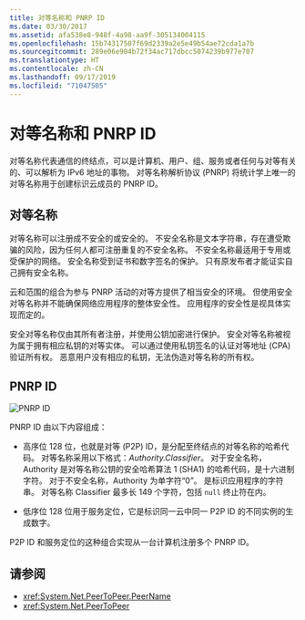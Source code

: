 ```yaml
---
title: 对等名称和 PNRP ID
ms.date: 03/30/2017
ms.assetid: afa538e8-948f-4a98-aa9f-305134004115
ms.openlocfilehash: 15b74317507f69d2339a2e5e49b54ae72cda1a7b
ms.sourcegitcommit: 289e06e904b72f34ac717dbcc5074239b977e707
ms.translationtype: HT
ms.contentlocale: zh-CN
ms.lasthandoff: 09/17/2019
ms.locfileid: "71047505"
---
```

# <a name="peer-names-and-pnrp-ids"></a>对等名称和 PNRP ID
对等名称代表通信的终结点，可以是计算机、用户、组、服务或者任何与对等有关的、可以解析为 IPv6 地址的事物。 对等名称解析协议 (PNRP) 将统计学上唯一的对等名称用于创建标识云成员的 PNRP ID。  
  
## <a name="peer-names"></a>对等名称  
 对等名称可以注册成不安全的或安全的。 不安全名称是文本字符串，存在遭受欺骗的风险，因为任何人都可注册重复的不安全名称。 不安全名称最适用于专用或受保护的网络。 安全名称受到证书和数字签名的保护。 只有原发布者才能证实自己拥有安全名称。  
  
 云和范围的组合为参与 PNRP 活动的对等方提供了相当安全的环境。 但使用安全对等名称并不能确保网络应用程序的整体安全性。 应用程序的安全性是视具体实现而定的。  
  
 安全对等名称仅由其所有者注册，并使用公钥加密进行保护。 安全对等名称被视为属于拥有相应私钥的对等实体。 可以通过使用私钥签名的认证对等地址 (CPA) 验证所有权。 恶意用户没有相应的私钥，无法伪造对等名称的所有权。  
  
## <a name="pnrp-ids"></a>PNRP ID  
 ![PNRP ID](./media/fdc9e8a0-4a1c-488d-a019-bc3a1973220c.gif "fdc9e8a0-4a1c-488d-a019-bc3a1973220c")  
  
 PNRP ID 由以下内容组成：  
  
- 高序位 128 位，也就是对等 (P2P) ID，是分配至终结点的对等名称的哈希代码。 对等名称采用以下格式：*Authority.Classifier*。 对于安全名称，  Authority 是对等名称公钥的安全哈希算法 1 (SHA1) 的哈希代码，是十六进制字符。 对于不安全名称，Authority 为单字符“0”。   是标识应用程序的字符串。 对等名称 Classifier 最多长 149 个字符，包括 `null` 终止符在内。  
  
- 低序位 128 位用于服务定位，它是标识同一云中同一 P2P ID 的不同实例的生成数字。  
  
 P2P ID 和服务定位的这种组合实现从一台计算机注册多个 PNRP ID。  
  
## <a name="see-also"></a>请参阅

- <xref:System.Net.PeerToPeer.PeerName>
- <xref:System.Net.PeerToPeer>
